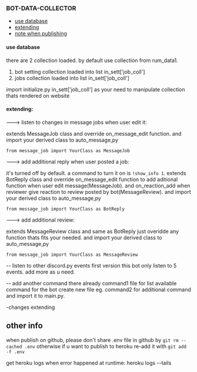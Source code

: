 ### BOT-DATA-COLLECTOR

 - [use database](#use-database)
 - [extending](#extending )
 - [note when publishing](#other-info)
 #### use database
there are 2 collection loaded.
by default use collection from rum_data1.

1. bot setting collection loaded into list in_sett['job_coll']
2. jobs collection loaded into list in_sett['job_coll']

import initialize.py in_sett['job_coll'] as your need to manipulate collection thats rendered on website

 #### extending: 
 
 ---> listen to changes in message jobs when user edit it:

 extends MessageJob class and override on_message_edit function.
 and import your derived class to auto_message,py

    from message_job import YourClass as MessageJob
    

 
 ---> add additional reply when user posted a job:

 it's turned off by default. a command to turn it on is `!show_info 1`.
  extends BotReply class and override on_message_edit function 
  to add aditional function when user edit message(MessageJob).
  and on_reaction_add when reviewer give reaction to review posted by bot(MessageReview).
 and import your derived class to auto_message,py

    from message_job import YourClass as BotReply

 
 
---> add additional review:

 extends MessageReview class and 
 same as BotReply just overidde any function thats fits your needed.
 and import your derived class to auto_message,py

    from message_job import YourClass as MessageReview

-- listen to other discord.py events
first version this bot only  listen to 5 events.
add more as u need.

-- add another command
there already command1 file for list available command for the bot
create new file eg. command2 for additional command and import it to main.py.

 

  -changes extending
 
 
## other info
when publish on github, please don't share .env file in github by `git rm --cached .env`
otherwise if u want to publish to heroku re-add it with `git add -f .env`

get heroku logs when error happened at runtime:
heroku logs --tails



